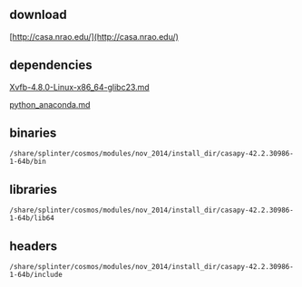 ## download

[http://casa.nrao.edu/](http://casa.nrao.edu/)

## dependencies

[Xvfb-4.8.0-Linux-x86_64-glibc23.md](../utils/Xvfb-4.8.0-Linux-x86_64-glibc23.md)

[python_anaconda.md](../dev_tools/python_anaconda.md)

## binaries

	/share/splinter/cosmos/modules/nov_2014/install_dir/casapy-42.2.30986-1-64b/bin

## libraries

	/share/splinter/cosmos/modules/nov_2014/install_dir/casapy-42.2.30986-1-64b/lib64

## headers

	/share/splinter/cosmos/modules/nov_2014/install_dir/casapy-42.2.30986-1-64b/include
